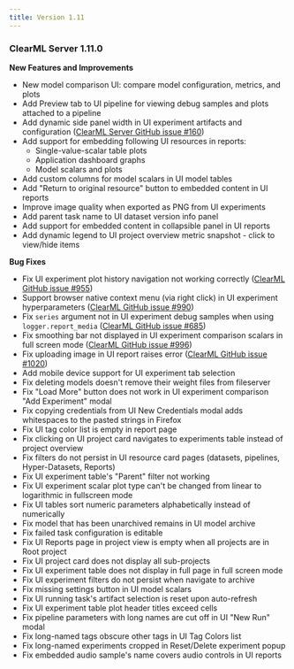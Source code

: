 ```yaml
---
title: Version 1.11
---
```


### ClearML Server 1.11.0

**New Features and Improvements**  
* New model comparison UI: compare model configuration, metrics, and plots
* Add Preview tab to UI pipeline for viewing debug samples and plots attached to a pipeline
* Add dynamic side panel width in UI experiment artifacts and configuration ([ClearML Server GitHub issue #160](https://github.com/allegroai/clearml-server/issues/160))
* Add support for embedding following UI resources in reports:
  * Single-value-scalar table plots
  * Application dashboard graphs
  * Model scalars and plots
* Add custom columns for model scalars in UI model tables
* Add "Return to original resource" button to embedded content in UI reports
* Improve image quality when exported as PNG from UI experiments
* Add parent task name to UI dataset version info panel
* Add support for embedded content in collapsible panel in UI reports
* Add dynamic legend to UI project overview metric snapshot - click to view/hide items 

**Bug Fixes**

* Fix UI experiment plot history navigation not working correctly ([ClearML GitHub issue #955](https://github.com/allegroai/clearml/issues/955))
* Support browser native context menu (via right click) in UI experiment hyperparameters ([ClearML GitHub issue #990](https://github.com/allegroai/clearml/issues/990))
* Fix `series` argument not in UI experiment debug samples when using `logger.report_media` ([ClearML GitHub issue #685](https://github.com/allegroai/clearml/issues/685))
* Fix smoothing bar not displayed in UI experiment comparison scalars in full screen mode ([ClearML GitHub issue #996](https://github.com/allegroai/clearml/issues/996))
* Fix uploading image in UI report raises error ([ClearML GitHub issue #1020](https://github.com/allegroai/clearml/issues/1020))
* Add mobile device support for UI experiment tab selection
* Fix deleting models doesn't remove their weight files from fileserver
* Fix "Load More" button does not work in UI experiment comparison "Add Experiment" modal
* Fix copying credentials from UI New Credentials modal adds whitespaces to the pasted strings in Firefox
* Fix UI tag color list is empty in report page
* Fix clicking on UI project card navigates to experiments table instead of project overview
* Fix filters do not persist in UI resource card pages (datasets, pipelines, Hyper-Datasets, Reports)
* Fix UI experiment table's "Parent" filter not working
* Fix UI experiment scalar plot type can't be changed from linear to logarithmic in fullscreen mode
* Fix UI tables sort numeric parameters alphabetically instead of numerically
* Fix model that has been unarchived remains in UI model archive
* Fix failed task configuration is editable
* Fix UI Reports page in project view is empty when all projects are in Root project
* Fix UI project card does not display all sub-projects
* Fix UI experiment table does not display in full page in full screen mode
* Fix UI experiment filters do not persist when navigate to archive
* Fix missing settings button in UI model scalars
* Fix UI running task's artifact selection is reset upon auto-refresh
* Fix UI experiment table plot header titles exceed cells
* Fix pipeline parameters with long names are cut off in UI "New Run" modal
* Fix long-named tags obscure other tags in UI Tag Colors list
* Fix long-named experiments cropped in Reset/Delete experiment popup
* Fix embedded audio sample's name covers audio controls in UI reports
 